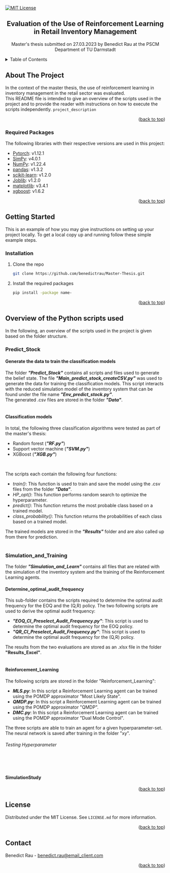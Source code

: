 <!-- Improved compatibility of back to top link: See: https://github.com/othneildrew/Best-README-Template/pull/73 -->
<a name="readme-top"></a>
<!--
-->

[![MIT License][license-shield]][license-url]

<h2 align="center">Evaluation of the Use of Reinforcement Learning in Retail Inventory Management</h2>

  <p align="center">
    Master's thesis submitted on 27.03.2023 by Benedict Rau at the PSCM Department of TU Darmstadt

  </p>




<!-- TABLE OF CONTENTS -->
<details>
  <summary>Table of Contents</summary>
  <ol>
    <li>
      <a href="#about-the-project">About The Project</a>
      <ul>
        <li><a href="#required-packages">Required Packages</a></li>
      </ul>
    </li>
    <li>
      <a href="#getting-started">Getting Started</a>
      <ul>
        <li><a href="#installation">Installation</a></li>
      </ul>
    </li>
    <li><a href="#Overview-of-the-Python-scripts-used">Overview of the Python scripts used</a></li>
      <ul>
        <li><a href="#Predict_Stock">PredictStock</a></li>
      </ul>
      <ul>
        <li><a href="#Simulation_and_Training">Simulation_and_Training</a></li>
      </ul>
      <ul>
        <li><a href="#SimulationStudy">SimulationStudy</a></li>
      </ul>
    <li><a href="#license">License</a></li>
    <li><a href="#contact">Contact</a></li>
  </ol>
</details>



<!-- ABOUT THE PROJECT -->
## About The Project

In the context of the master thesis, the use of reinforcement learning in inventory management in the retail sector was evaluated. <br>
This README file is intended to give an overview of the scripts used in the project and to provide the reader with instructions on how to execute the scripts independently.
`project_description`

<p align="right">(<a href="#readme-top">back to top</a>)</p>



### Required Packages

The following libraries with their respective versions are used in this project:

* [Pytorch](https://pytorch.org): v1.12.1
* [SimPy](https://simpy.readthedocs.io/en/latest/index.html): v4.0.1
* [NumPy](https://numpy.org): v1.22.4
* [pandas](https://pandas.pydata.org): v1.3.2
* [scikit-learn](https://scikit-learn.org/stable/): v1.2.0
* [Joblib](https://joblib.readthedocs.io/en/latest/): v1.2.0
* [matplotlib](https://matplotlib.org): v3.4.1
* [xgboost](https://xgboost.ai): v1.6.2


<p align="right">(<a href="#readme-top">back to top</a>)</p>



<!-- GETTING STARTED -->
## Getting Started

This is an example of how you may give instructions on setting up your project locally.
To get a local copy up and running follow these simple example steps.


### Installation

1. Clone the repo
   ```sh
   git clone https://github.com/benedictrau/Master-Thesis.git
   ```
2. Install the required packages
   ```sh
   pip install -package name-
   ```

<p align="right">(<a href="#readme-top">back to top</a>)</p>



<!-- Overview -->
## Overview of the Python scripts used

In the following, an overview of the scripts used in the project is given based on the folder structure. 

### Predict_Stock

#### Generate the data to train the classification models
The folder _**"Predict_Stock"**_ contains all scripts and files used to generate the belief state. 
The file _**"Main_predict_stock_createCSV.py"**_ was used to generate the data for training the classification models.
This script interacts with the reduced simulation model of the inventory system that can be found under the file name _**"Env_predict_stock.py"**_. <br>
The generated .csv files are stored in the folder _**"Data"**_.
<br><br>

#### Classification models
In total, the following three classification algorithms were tested as part of the master's thesis:
* Random forest (_**"RF.py"**_)
* Support vector machine (_**"SVM.py"**_)
* XGBoost (_**"XGB.py"**_)
<br>

The scripts each contain the following four functions:
* _train()_: This function is used to train and save the model using the .csv files from the folder _**"Data"**_.
* _HP_opt()_: This function performs random search to optimize the hyperparameter.
* _predict()_: This function returns the most probable class based on a trained model.
* _class_probability()_: This function returns the probabilities of each class based on a trained model.

The trained models are stored in the _**"Results"**_ folder and are also called up from there for prediction.
<br><br>

### Simulation_and_Training
The folder _**"Simulation_and_Learn"**_ contains all files that are related with the simulation of the inventory system and the training of the Reinforcement Learning agents.

#### Determine_optimal_audit_frequency
This sub-folder contains the scripts required to determine the optimal audit frequency for the EOQ and the (Q,R) policy. The two following scripts are used to derive the optimal audit frequency:
* _**"EOQ_CI_Preselect_Audit_Frequency.py"**_: This script is used to determine the optimal audit frequency for the EOQ policy.
* _**"QR_CI_Preselect_Audit_Frequency.py"**_: This script is used to determine the optimal audit frequency for the (Q,R) policy.

The results from the two evaluations are stored as an .xlsx file in the folder **"Results_Excel"**.
<br><br>

#### Reinforcement_Learning
The following scripts are stored in the folder "Reinforcement_Learning":
* _**MLS.py**_: In this script a Reinforcement Learning agent can be trained using the POMDP approximator "Most Likely State".
* _**QMDP.py**_: In this script a Reinforcement Learning agent can be trained using the POMDP approximator "QMDP".
* _**DMC.py**_: In this script a Reinforcement Learning agent can be trained using the POMDP approximator "Dual Mode Control".

The three scripts are able to train an agent for a given hyperparameter-set. The neural network is saved after training in the folder "xy".

###### Testing Hyperparameter


<br><br>
#### SimulationStudy

<p align="right">(<a href="#readme-top">back to top</a>)</p>



<!-- LICENSE -->
## License

Distributed under the MIT License. See `LICENSE.md` for more information.

<p align="right">(<a href="#readme-top">back to top</a>)</p>



<!-- CONTACT -->
## Contact

Benedict Rau - benedict.rau@email_client.com

<p align="right">(<a href="#readme-top">back to top</a>)</p>





<!-- MARKDOWN LINKS & IMAGES -->
<!-- https://www.markdownguide.org/basic-syntax/#reference-style-links -->
[contributors-shield]: https://img.shields.io/github/contributors/github_username/repo_name.svg?style=for-the-badge
[contributors-url]: https://github.com/github_username/repo_name/graphs/contributors
[forks-shield]: https://img.shields.io/github/forks/github_username/repo_name.svg?style=for-the-badge
[forks-url]: https://github.com/github_username/repo_name/network/members
[stars-shield]: https://img.shields.io/github/stars/github_username/repo_name.svg?style=for-the-badge
[stars-url]: https://github.com/github_username/repo_name/stargazers
[issues-shield]: https://img.shields.io/github/issues/github_username/repo_name.svg?style=for-the-badge
[issues-url]: https://github.com/github_username/repo_name/issues
[license-shield]: https://img.shields.io/github/license/github_username/repo_name.svg?style=for-the-badge
[license-url]: https://github.com/benedictrau/Master-Thesis/blob/main/LICENSE.md
[linkedin-shield]: https://img.shields.io/badge/-LinkedIn-black.svg?style=for-the-badge&logo=linkedin&colorB=555
[linkedin-url]: https://linkedin.com/in/linkedin_username
[product-screenshot]: images/screenshot.png
[Next.js]: https://upload.wikimedia.org/wikipedia/commons/9/96/Pytorch_logo.png
[Next-url]: https://nextjs.org/
[React.js]: https://img.shields.io/badge/React-20232A?style=for-the-badge&logo=react&logoColor=61DAFB
[React-url]: https://reactjs.org/
[Vue.js]: https://img.shields.io/badge/Vue.js-35495E?style=for-the-badge&logo=vuedotjs&logoColor=4FC08D
[Vue-url]: https://vuejs.org/
[Angular.io]: https://img.shields.io/badge/Angular-DD0031?style=for-the-badge&logo=angular&logoColor=white
[Angular-url]: https://angular.io/
[Svelte.dev]: https://img.shields.io/badge/Svelte-4A4A55?style=for-the-badge&logo=svelte&logoColor=FF3E00
[Svelte-url]: https://svelte.dev/
[Laravel.com]: https://img.shields.io/badge/Laravel-FF2D20?style=for-the-badge&logo=laravel&logoColor=white
[Laravel-url]: https://laravel.com
[Bootstrap.com]: https://img.shields.io/badge/Bootstrap-563D7C?style=for-the-badge&logo=bootstrap&logoColor=white
[Bootstrap-url]: https://getbootstrap.com
[JQuery.com]: https://img.shields.io/badge/jQuery-0769AD?style=for-the-badge&logo=jquery&logoColor=white
[JQuery-url]: https://jquery.com 
 